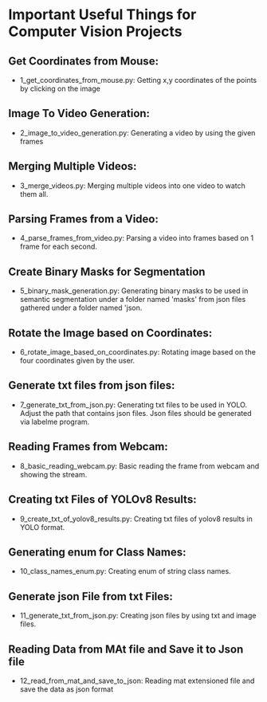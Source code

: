 # Important Useful Things for Computer Vision Projects
## Get Coordinates from Mouse:
* 1_get_coordinates_from_mouse.py: Getting x,y coordinates of the points by clicking on the image
## Image To Video Generation:
* 2_image_to_video_generation.py: Generating a video by using the given frames
## Merging Multiple Videos:
* 3_merge_videos.py: Merging multiple videos into one video to watch them all.
## Parsing Frames from a Video:
* 4_parse_frames_from_video.py: Parsing a video into frames based on 1 frame for each second.
## Create Binary Masks for Segmentation
* 5_binary_mask_generation.py: Generating binary masks to be used in semantic segmentation under a folder named 'masks' from json files gathered under a folder named 'json.
## Rotate the Image based on Coordinates:
* 6_rotate_image_based_on_coordinates.py: Rotating image based on the four coordinates given by the user.
## Generate txt files from json files:
* 7_generate_txt_from_json.py: Generating txt files to be used in YOLO. Adjust the path that contains json files. Json files should be generated via labelme program.
## Reading Frames from Webcam:
* 8_basic_reading_webcam.py: Basic reading the frame from webcam and showing the stream.
## Creating txt Files of YOLOv8 Results:
* 9_create_txt_of_yolov8_results.py: Creating txt files of yolov8 results in YOLO format.
## Generating enum for Class Names: 
* 10_class_names_enum.py: Creating enum of string class names.
## Generate json File from txt Files:  
* 11_generate_txt_from_json.py: Creating json files by using txt and image files.
## Reading Data from MAt file and Save it to Json file
* 12_read_from_mat_and_save_to_json: Reading mat extensioned file and save the data as json format

